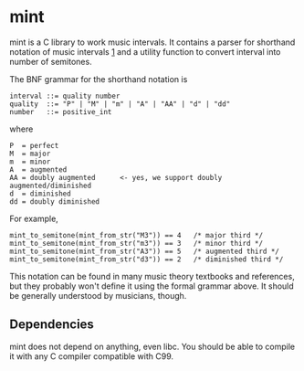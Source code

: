 mint
====

mint is a C library to work music intervals. It contains a parser for shorthand
notation of music intervals [1] and a utility function to convert interval into
number of semitones.

The BNF grammar for the shorthand notation is

    interval ::= quality number
    quality  ::= "P" | "M" | "m" | "A" | "AA" | "d" | "dd"
    number   ::= positive_int

where

    P  = perfect
    M  = major
    m  = minor
    A  = augmented
    AA = doubly augmented      <- yes, we support doubly augmented/diminished
    d  = diminished
    dd = doubly diminished

For example,

    mint_to_semitone(mint_from_str("M3")) == 4   /* major third */
    mint_to_semitone(mint_from_str("m3")) == 3   /* minor third */
    mint_to_semitone(mint_from_str("A3")) == 5   /* augmented third */
    mint_to_semitone(mint_from_str("d3")) == 2   /* diminished third */

This notation can be found in many music theory textbooks and references, but
they probably won't define it using the formal grammar above. It should be
generally understood by musicians, though.

Dependencies
------------

mint does not depend on anything, even libc. You should be able to compile it
with any C compiler compatible with C99.

[1]: https://en.wikipedia.org/wiki/Interval_(music)#Shorthand_notation
